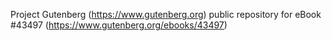 Project Gutenberg (https://www.gutenberg.org) public repository for eBook #43497 (https://www.gutenberg.org/ebooks/43497)
